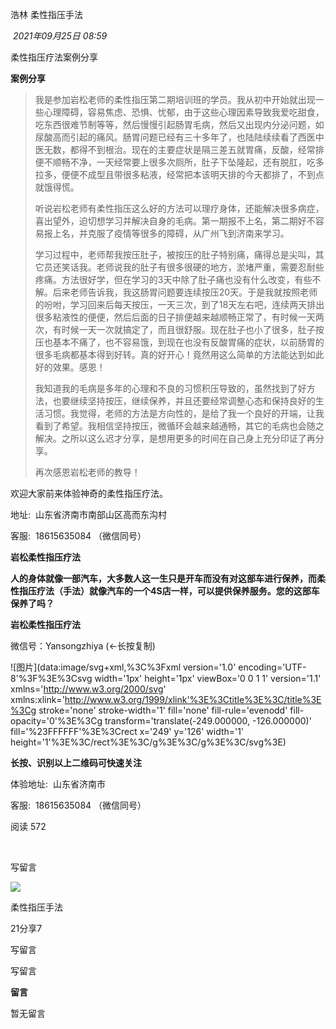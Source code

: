 
浩林 柔性指压手法

 _2021年09月25日 08:59_

柔性指压疗法案例分享  

  

**案例分享**

> 我是参加岩松老师的柔性指压第二期培训班的学员。我从初中开始就出现一些心理障碍，容易焦虑、恐惧、忧郁，由于这些心理因素导致我爱吃甜食，吃东西很难节制等等，然后慢慢引起肠胃毛病，然后又出现内分泌问题，如尿酸高而引起的痛风。肠胃问题已经有三十多年了，也陆陆续续看了西医中医无数，都得不到根治。现在的主要症状是隔三差五就胃痛，反酸，经常排便不顺畅不净，一天经常要上很多次厕所，肚子下坠隆起，还有脱肛，吃多拉多，便便不成型且带很多粘液，经常把本该明天排的今天都排了，不到点就饿得慌。
> 
> 听说岩松老师有柔性指压这么好的方法可以理疗身体，还能解决很多病症，喜出望外，迫切想学习并解决自身的毛病。第一期报不上名，第二期好不容易报上名，并克服了疫情等很多的障碍，从广州飞到济南来学习。
> 
> 学习过程中，老师帮我按压肚子，被按压的肚子特别痛，痛得总是尖叫，其它员还笑话我。老师说我的肚子有很多很硬的地方，淤堵严重，需要忍耐些疼痛。方法很好学，但在学习的3天中除了肚子痛也没有什么改变，有些不解。后来老师告诉我，我这肠胃问题要连续按压20天。于是我就按照老师的吩咐，学习回来后每天按压，一天三次，到了18天左右吧，连续两天排出很多粘液性的便便，然后后面的日子排便越来越顺畅正常了，有时候一天两次，有时候一天一次就搞定了，而且很舒服。现在肚子也小了很多，肚子按压也基本不痛了，也不容易饿，到现在也没有反酸胃痛的症状，以前肠胃的很多毛病都基本得到好转。真的好开心！竟然用这么简单的方法能达到如此好的效果。感恩！
> 
> 我知道我的毛病是多年的心理和不良的习惯积压导致的，虽然找到了好方法，也要继续坚持按压，继续保养，并且还要经常调整心态和保持良好的生活习惯。我觉得，老师的方法是方向性的，是给了我一个良好的开端，让我看到了希望。我相信坚持按压，微循环会越来越通畅，其它的毛病也会随之解决。之所以这么迟才分享，是想用更多的时间在自己身上充分印证了再分享。
> 
> 再次感恩岩松老师的教导！

  

  

欢迎大家前来体验神奇的柔性指压疗法。  

地址:  山东省济南市南部山区高而东沟村

客服:  18615635084 （微信同号）

  

**岩松柔性指压疗法**

**人的身体就像一部汽车，大多数人这一生只是开车而没有对这部车进行保养，而柔性指压疗法（手法）就像汽车的一个4S店一样，可以提供保养服务。您的这部车保养了吗？**

  

**岩松柔性指压疗法**

微信号：Yansongzhiya (←长按复制)

![图片](data:image/svg+xml,%3C%3Fxml version='1.0' encoding='UTF-8'%3F%3E%3Csvg width='1px' height='1px' viewBox='0 0 1 1' version='1.1' xmlns='http://www.w3.org/2000/svg' xmlns:xlink='http://www.w3.org/1999/xlink'%3E%3Ctitle%3E%3C/title%3E%3Cg stroke='none' stroke-width='1' fill='none' fill-rule='evenodd' fill-opacity='0'%3E%3Cg transform='translate(-249.000000, -126.000000)' fill='%23FFFFFF'%3E%3Crect x='249' y='126' width='1' height='1'%3E%3C/rect%3E%3C/g%3E%3C/g%3E%3C/svg%3E)

**长按、识别以上二维码可快速关注**

  

体验地址:  山东省济南市

客服:  18615635084 （微信同号）

  

  

  

阅读 572

​

写留言

[](javacript:;)

![](http://mmbiz.qpic.cn/mmbiz_png/8p1j0PDXloeIVwsSicRia46IWaaicDiaFsnGEFHiahfqObY7IwFuISF3OElzgzAd3AHZkibdkhN7HJpjZClDYYA09zyA/300?wx_fmt=png&wxfrom=18)

柔性指压手法

21分享7

写留言

写留言

**留言**

暂无留言